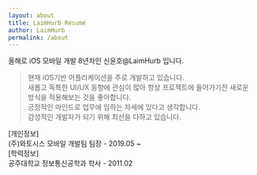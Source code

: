 ```yaml
---
layout: about
title: LaimHurb Résumé
author: LaimHurb
permalink: /about
---
```


올해로 iOS 모바일 개발 8년차인 신윤호@LaimHurb 입니다.

> 현재 iOS기반 어플리케이션을 주로 개발하고 있습니다. <br>새롭고 독특한 UI/UX 동향에 관심이 많아 항상 프로젝트에 들어가기전 새로운 방식을 적용해보는 것을 좋아합니다.<br>
> 긍정적인 마인드로 업무에 임하는 자세에 있다고 생각합니다. <br>감성적인 개발자가 되기 위해 최선을 다하고 있습니다.<br>

[개인정보]<br>
(주)와토시스 모바일 개발팀 팀장 - 2019.05 ~
<br>
[학력정보]<br>
공주대학교 정보통신공학과 학사 - 2011.02

